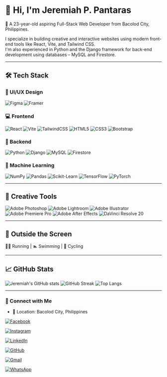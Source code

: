 # 👋 Hi, I'm Jeremiah P. Pantaras

🎯 A 23-year-old aspiring Full-Stack Web Developer from Bacolod City, Philippines.

I specialize in building creative and interactive websites using modern front-end tools like React, Vite, and Tailwind CSS.  
I'm also experienced in Python and the Django framework for back-end development using databases – MySQL and Firestore.

---

## 🛠️ Tech Stack

### 🎨 UI/UX Design
![Figma](https://img.shields.io/badge/-Figma-F24E1E?logo=figma&logoColor=white&style=flat)
![Framer](https://img.shields.io/badge/-Framer-0055FF?logo=framer&logoColor=white&style=flat)


### 💻 Frontend
![React](https://img.shields.io/badge/-React-61DAFB?logo=react&logoColor=000&style=flat)
![Vite](https://img.shields.io/badge/-Vite-646CFF?logo=vite&logoColor=fff&style=flat)
![TailwindCSS](https://img.shields.io/badge/-TailwindCSS-06B6D4?logo=tailwind-css&logoColor=fff&style=flat)
![HTML5](https://img.shields.io/badge/-HTML5-E34F26?logo=html5&logoColor=fff&style=flat)
![CSS3](https://img.shields.io/badge/-CSS3-1572B6?logo=css3&logoColor=fff&style=flat)
![Bootstrap](https://img.shields.io/badge/-Bootstrap-7952B3?logo=bootstrap&logoColor=fff&style=flat)

### 🧠 Backend
![Python](https://img.shields.io/badge/-Python-3776AB?logo=python&logoColor=fff&style=flat)
![Django](https://img.shields.io/badge/-Django-092E20?logo=django&logoColor=fff&style=flat)
![MySQL](https://img.shields.io/badge/-MySQL-4479A1?logo=mysql&logoColor=fff&style=flat)
![Firestore](https://img.shields.io/badge/-Firestore-FFCA28?logo=firebase&logoColor=000&style=flat)

### 🧠 Machine Learning
![NumPy](https://img.shields.io/badge/-NumPy-013243?logo=numpy&logoColor=fff&style=flat)
![Pandas](https://img.shields.io/badge/-Pandas-150458?logo=pandas&logoColor=fff&style=flat)
![Scikit-Learn](https://img.shields.io/badge/-Scikit--Learn-F7931E?logo=scikit-learn&logoColor=fff&style=flat)
![TensorFlow](https://img.shields.io/badge/-TensorFlow-FF6F00?logo=tensorflow&logoColor=fff&style=flat)
![PyTorch](https://img.shields.io/badge/-PyTorch-EE4C2C?logo=pytorch&logoColor=fff&style=flat)

---

## 🎨 Creative Tools

![Adobe Photoshop](https://img.shields.io/badge/-Photoshop-31A8FF?logo=adobe-photoshop&logoColor=fff&style=flat)
![Adobe Lightroom](https://img.shields.io/badge/-Lightroom-31A8FF?logo=adobe-lightroom&logoColor=fff&style=flat)
![Adobe Illustrator](https://img.shields.io/badge/-Illustrator-FF9A00?logo=adobe-illustrator&logoColor=fff&style=flat)
![Adobe Premiere Pro](https://img.shields.io/badge/-Premiere%20Pro-9999FF?logo=adobe-premiere-pro&logoColor=fff&style=flat)
![Adobe After Effects](https://img.shields.io/badge/-After%20Effects-9999FF?logo=adobe-after-effects&logoColor=fff&style=flat)
![DaVinci Resolve 20](https://img.shields.io/badge/-DaVinci%20Resolve%2020-1C1C1C?logo=blackmagicdesign&logoColor=FBBF24&style=flat)

---

## 🌱 Outside the Screen

🏃‍♂️ Running | 🏊 Swimming | 🚴 Cycling

---

## 📈 GitHub Stats

![Jeremiah's GitHub stats](https://github-readme-stats.vercel.app/api?username=Yirmeyahuu&show_icons=true&theme=tokyonight)
![GitHub Streak](https://github-readme-streak-stats.herokuapp.com?user=Yirmeyahuu&theme=tokyonight&date_format=M%20j%5B%2C%20Y%5D)
![Top Langs](https://github-readme-stats.vercel.app/api/top-langs/?username=Yirmeyahuu&layout=compact&theme=tokyonight)


---

### 📱 Connect with Me

- 📍 Location: Bacolod City, Philippines

[![Facebook](https://img.shields.io/badge/Facebook-1877F2?style=flat&logo=facebook&logoColor=white)](https://facebook.com/https.poypoymignon)

[![Instagram](https://img.shields.io/badge/Instagram-E4405F?style=flat&logo=instagram&logoColor=white)](https://instagram.com/poypoy.div)

[![LinkedIn](https://img.shields.io/badge/LinkedIn-0A66C2?style=flat&logo=linkedin&logoColor=white)]([https://linkedin.com/in/your-username](https://www.linkedin.com/in/jeremiah-pantaras-47092b368/))

[![GitHub](https://img.shields.io/badge/GitHub-171515?style=flat&logo=github&logoColor=white)](https://github.com/Yirmeyahuu)

[![Gmail](https://img.shields.io/badge/Gmail-D14836?style=flat&logo=gmail&logoColor=white)](mailto:jeremiahpantaras@gmail.com)

[![WhatsApp](https://img.shields.io/badge/WhatsApp-25D366?style=flat&logo=whatsapp&logoColor=white)](https://wa.me/(+63)9085608811)

